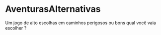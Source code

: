 # AventurasAlternativas
Um jogo de alto escolhas em caminhos perigosos ou bons qual você vaia escolher ?
